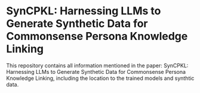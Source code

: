 # SynCPKL: Harnessing LLMs to Generate Synthetic Data for Commonsense Persona Knowledge Linking

This repository contains all information mentioned in the paper: SynCPKL: Harnessing LLMs to Generate Synthetic Data for Commonsense Persona Knowledge Linking, including the location to the trained models and synthtic data.



